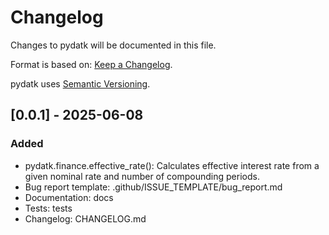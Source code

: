 # Changelog

Changes to pydatk will be documented in this file.

Format is based on: [Keep a Changelog](https://keepachangelog.com/en/1.1.0/).

pydatk uses [Semantic Versioning](https://semver.org/spec/v2.0.0.html).

## [0.0.1] - 2025-06-08

### Added

- pydatk.finance.effective_rate(): Calculates effective interest rate from a given nominal rate and number of compounding periods.
- Bug report template: .github/ISSUE_TEMPLATE/bug_report.md
- Documentation: docs
- Tests: tests
- Changelog: CHANGELOG.md
